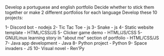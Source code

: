 Develop a portuguese and english portfolio
Decide whether to stick them together or make 2 different portfolios for each language
Develop these 10 projects:

1- Discord bot - nodejs
2- Tic Tac Toe - js
3- Snake - js
4- Static website template - HTML/CSS/JS
5- Clicker game demo - HTML/JS/CSS
5- GNU/Linux learning story in "about me" section of portfolio - HTML/CSS/JS
7- Java app development - Java
8- Python project - Python
9- Space invaders - JS
10- Visual novel - Ren'Py